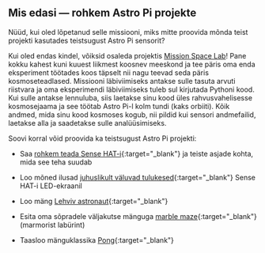 ## Mis edasi — rohkem Astro Pi projekte

Nüüd, kui oled lõpetanud selle missiooni, miks mitte proovida mõnda teist projekti kasutades teistsugust Astro Pi sensorit?

Kui oled endas kindel, võiksid osaleda projektis [Mission Space Lab](https://astro-pi.org/missions/space-lab/)! Pane kokku kahest kuni kuuest liikmest koosnev meeskond ja tee päris oma enda eksperiment töötades koos täpselt nii nagu teevad seda päris kosmoseteadlased. Missiooni läbiviimiseks antakse sulle tasuta arvuti riistvara ja oma eksperimendi läbiviimiseks tuleb sul kirjutada Pythoni kood. Kui sulle antakse lennuluba, siis laetakse sinu kood üles rahvusvahelisesse kosmosejaama ja see töötab Astro Pi-l kolm tundi (kaks orbiiti). Kõik andmed, mida sinu kood kosmoses kogub, nii pildid kui sensori andmefailid, laetakse alla ja saadetakse sulle analüüsimiseks.

Soovi korral võid proovida ka teistsugust Astro Pi projekti:

+ Saa [rohkem teada Sense HAT-i](https://projects.raspberrypi.org/en/projects/getting-started-with-the-sense-hat){:target="_blank"} ja teiste asjade kohta, mida see teha suudab

+ Loo mõned ilusad [juhuslikult väluvad tulukesed](https://projects.raspberrypi.org/en/projects/sense-hat-random-sparkles){:target="_blank"} Sense HAT-i LED-ekraanil

+ Loo mäng [Lehviv astronaut](https://projects.raspberrypi.org/en/projects/flappy-astronaut){:target="_blank"}

+ Esita oma sõpradele väljakutse mänguga [marble maze](https://projects.raspberrypi.org/et-EE/projects/sense-hat-marble-maze){:target="_blank"} (marmorist labürint)

+ Taasloo mänguklassika [Pong](https://projects.raspberrypi.org/et-EE/projects/sense-hat-pong){:target="_blank"}
